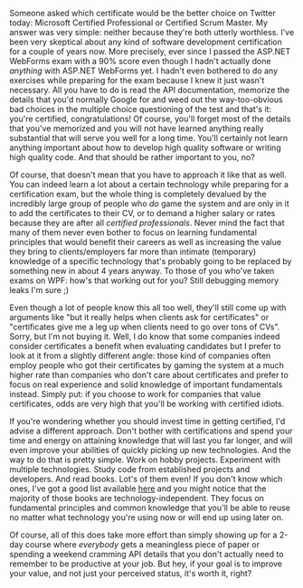 Someone asked which certificate would be the better choice on Twitter today: Microsoft Certified Professional or Certified Scrum Master. My answer was very simple: neither because they're both utterly worthless. I've been very skeptical about any kind of software development certification for a couple of years now. More precisely, ever since I passed the ASP.NET WebForms exam with a 90% score even though I hadn't actually done *anything* with ASP.NET WebForms yet. I hadn't even bothered to do any exercises while preparing for the exam because I knew it just wasn't necessary. All you have to do is read the API documentation, memorize the details that you'd normally Google for and weed out the way-too-obvious bad choices in the multiple choice questioning of the test and that's it: you're certified, congratulations! Of course, you'll forget most of the details that you've memorized and you will not have learned anything really substantial that will serve you well for a long time. You'll certainly not learn anything important about how to develop high quality software or writing high quality code. And that should be rather important to you, no?

Of course, that doesn't mean that you have to approach it like that as well. You can indeed learn a lot about a certain technology while preparing for a certification exam, but the whole thing is completely devalued by the incredibly large group of people who *do* game the system and are only in it to add the certificates to their CV, or to demand a higher salary or rates because they are after all *certified professionals*. Never mind the fact that many of them never even bother to focus on learning fundamental principles that would benefit their careers as well as increasing the value they bring to clients/employers far more than intimate (temporary) knowledge of a specific technology that's probably going to be replaced by something new in about 4 years anyway. To those of you who've taken exams on WPF: how's that working out for you? Still debugging memory leaks I'm sure ;)

Even though a lot of people know this all too well, they'll still come up with arguments like "but it really helps when clients ask for certificates" or "certificates give me a leg up when clients need to go over tons of CVs". Sorry, but I'm not buying it. Well, I do know that some companies indeed consider certificates a benefit when evaluating candidates but I prefer to look at it from a slightly different angle: those kind of companies often employ people who got their certificates by gaming the system at a much higher rate than companies who don't care about certificates and prefer to focus on real experience and solid knowledge of important fundamentals instead. Simply put: if you choose to work for companies that value certificates, odds are very high that you'll be working with certified idiots.

If you're wondering whether you should invest time in getting certified, I'd advise a different approach. Don't bother with certifications and spend your time and energy on attaining knowledge that will last you far longer, and will even improve your abilities of quickly picking up new technologies. And the way to do that is pretty simple. Work on hobby projects. Experiment with multiple technologies. Study code from established projects and developers. And read books. Lot's of them even! If you don't know which ones, I've got a good list available [here](/blog/recommended-books/) and you might notice that the majority of those books are technology-independent. They focus on fundamental principles and common knowledge that you'll be able to reuse no matter what technology you're using now or will end up using later on. 

Of course, all of this does take more effort than simply showing up for a 2-day course where *everybody* gets a meaningless piece of paper or spending a weekend cramming API details that you don't actually need to remember to be productive at your job. But hey, if your goal is to improve your value, and not just your perceived status, it's worth it, right?
